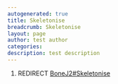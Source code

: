 ```yaml
---
autogenerated: true
title: Skeletonise
breadcrumb: Skeletonise
layout: page
author: test author
categories: 
description: test description
---
```


1.  REDIRECT [BoneJ2\#Skeletonise](BoneJ2#Skeletonise "wikilink")
